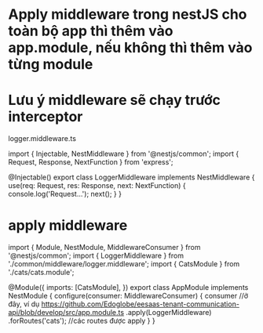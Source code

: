 # Apply middleware trong nestJS cho toàn bộ app thì thêm vào app.module, nếu không thì thêm vào từng module
# Lưu ý middleware sẽ chạy trước interceptor
logger.middleware.ts

import { Injectable, NestMiddleware } from '@nestjs/common';
import { Request, Response, NextFunction } from 'express';

@Injectable()
export class LoggerMiddleware implements NestMiddleware {
  use(req: Request, res: Response, next: NextFunction) {
    console.log('Request...');
    next();
  }
}


# apply middleware
import { Module, NestModule, MiddlewareConsumer } from '@nestjs/common';
import { LoggerMiddleware } from './common/middleware/logger.middleware';
import { CatsModule } from './cats/cats.module';

@Module({
  imports: [CatsModule],
})
export class AppModule implements NestModule {
  configure(consumer: MiddlewareConsumer) {
    consumer //ở đây, ví dụ https://github.com/Edoglobe/eesaas-tenant-communication-api/blob/develop/src/app.module.ts
      .apply(LoggerMiddleware)
      .forRoutes('cats');  //các routes được apply
  }
}